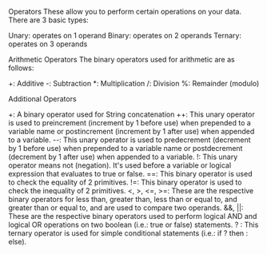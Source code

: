 Operators
These allow you to perform certain operations on your data. There are 3 basic types:

Unary: operates on 1 operand
Binary: operates on 2 operands
Ternary: operates on 3 operands


Arithmetic Operators
The binary operators used for arithmetic are as follows:

+: Additive
-: Subtraction
*: Multiplication
/: Division
%: Remainder (modulo)


Additional Operators

+: A binary operator used for String concatenation
++: This unary operator is used to preincrement (increment by 1 before use) when prepended to a variable name or postincrement (increment by 1 after use) when appended to a variable.
--: This unary operator is used to predecrement (decrement by 1 before use) when prepended to a variable name or postdecrement (decrement by 1 after use) when appended to a variable.
!: This unary operator means not (negation). It's used before a variable or logical expression that evaluates to true or false.
==: This binary operator is used to check the equality of 2 primitives.
!=: This binary operator is used to check the inequality of 2 primitives.
<, >, <=, >=: These are the respective binary operators for less than, greater than, less than or equal to, and greater than or equal to, and are used to compare two operands.
&&, ||: These are the respective binary operators used to perform logical AND and logical OR operations on two boolean (i.e.: true or false) statements.
? : This ternary operator is used for simple conditional statements (i.e.: if ? then : else).